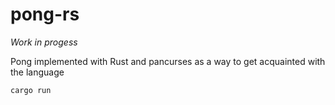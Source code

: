 # pong-rs

_Work in progess_

Pong implemented with Rust and pancurses as a way to get acquainted with the language


```
cargo run
```
